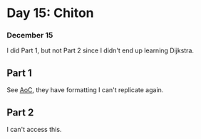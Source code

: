 # Day 15: Chiton

### December 15
I did Part 1, but not Part 2 since I didn't end up learning Dijkstra.

## Part 1
See [AoC](https://adventofcode.com/2021/day/15), they have formatting I can't replicate again.

## Part 2
I can't access this.
